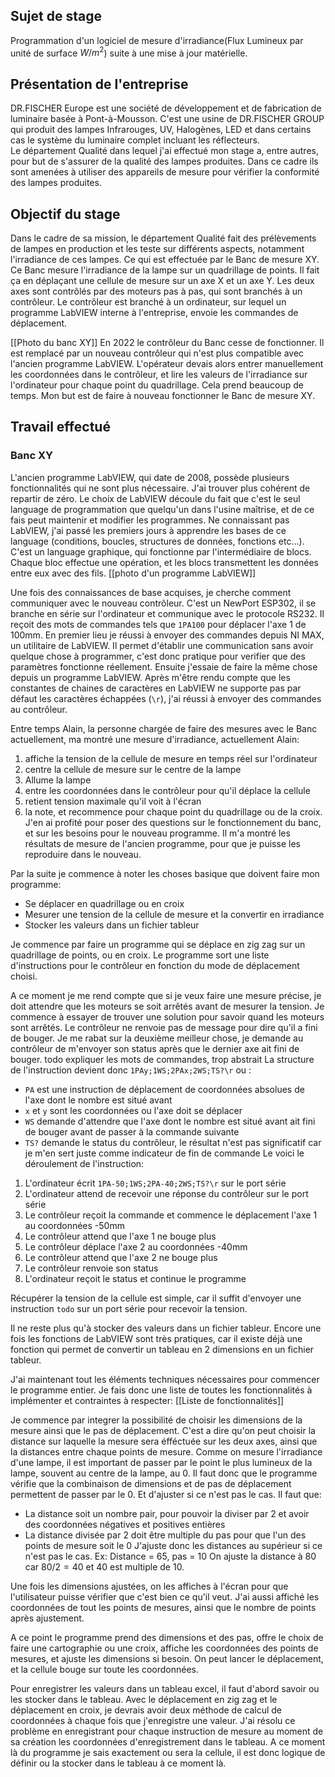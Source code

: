 ## Sujet de stage
Programmation d'un logiciel de mesure d'irradiance(Flux Lumineux par unité de surface $W/m^2$) suite à une mise à jour matérielle.
## Présentation de l'entreprise
DR.FISCHER Europe est une société de développement et de fabrication de luminaire basée à Pont-à-Mousson. C'est une usine de DR.FISCHER GROUP qui produit des lampes Infrarouges, UV, Halogènes, LED et dans certains cas le système du luminaire complet incluant les réflecteurs.  
Le département Qualité dans lequel j'ai effectué mon stage a, entre autres, pour but de s'assurer de la qualité des lampes produites.
Dans ce cadre ils sont amenées à utiliser des appareils de mesure pour vérifier la conformité des lampes produites.

## Objectif du stage

Dans le cadre de sa mission, le département Qualité fait des prélèvements de lampes en production et les teste sur différents aspects, notamment l'irradiance de ces lampes.
Ce qui est effectuée par le Banc de mesure XY.
Ce Banc mesure l'irradiance de la lampe sur un quadrillage de points.
Il fait ça en déplaçant une cellule de mesure sur un axe X et un axe Y.
Les deux axes sont contrôlés par des moteurs pas à pas, qui sont branchés à un contrôleur.
Le contrôleur est branché à un ordinateur, sur lequel un programme LabVIEW interne à l'entreprise, envoie les commandes de déplacement.

[[Photo du banc XY]]
En 2022 le contrôleur du Banc cesse de fonctionner.
Il est remplacé par un nouveau contrôleur qui n'est plus compatible avec l'ancien programme LabVIEW.
L'opérateur devais alors entrer manuellement les coordonnées dans le contrôleur, et lire les valeurs de l'irradiance sur l'ordinateur pour chaque point du quadrillage.
Cela prend beaucoup de temps.
Mon but est de faire à nouveau fonctionner le Banc de mesure XY.


## Travail effectué

### Banc XY

L'ancien programme LabVIEW, qui date de 2008, possède plusieurs fonctionnalités qui ne sont plus nécessaire.
J'ai trouver plus cohérent de repartir de zéro.
Le choix de LabVIEW découle du fait que c'est le seul language de programmation que quelqu'un dans l'usine maîtrise, et de ce fais peut maintenir et modifier les programmes.
Ne connaissant pas LabVIEW, j'ai passé les premiers jours à apprendre les bases de ce language (conditions, boucles, structures de données, fonctions etc...).
C'est un language graphique, qui fonctionne par l'intermédiaire de blocs. Chaque bloc effectue une opération, et les blocs transmettent les données entre eux avec des fils.
[[photo d'un programme LabVIEW]]  

Une fois des connaissances de base acquises, je cherche comment communiquer avec le nouveau contrôleur.
C'est un NewPort ESP302, il se branche en série sur l'ordinateur et communique avec le protocole RS232.
Il reçoit des mots de commandes tels que `1PA100` pour déplacer l'axe 1 de 100mm.
En premier lieu je réussi à envoyer des commandes depuis NI MAX, un utilitaire de LabVIEW.
Il permet d'établir une communication sans avoir quelque chose à programmer, c'est donc pratique pour verifier que des paramètres fonctionne réellement.
Ensuite j'essaie de faire la même chose depuis un programme LabVIEW.
Après m'être rendu compte que les constantes de chaines de caractères en LabVIEW ne supporte pas par défaut les caractères échappées (`\r`), j'ai réussi à envoyer des commandes au contrôleur.

Entre temps Alain, la personne chargée de faire des mesures avec le Banc actuellement, ma montré une mesure d'irradiance, actuellement Alain:
1. affiche la tension de la cellule de mesure en temps réel sur l'ordinateur
2. centre la cellule de mesure sur le centre de la lampe
3. Allume la lampe
4. entre les coordonnées dans le contrôleur pour qu'il déplace la cellule
5. retient tension maximale qu'il voit à l'écran
6. la note, et recommence pour chaque point du quadrillage ou de la croix.  
J'en ai profité pour poser des questions sur le fonctionnement du banc, et sur les besoins pour le nouveau programme.
Il m'a montré les résultats de mesure de l'ancien programme, pour que je puisse les reproduire dans le nouveau.  

Par la suite je commence à noter les choses basique que doivent faire mon programme:
- Se déplacer en quadrillage ou en croix
- Mesurer une tension de la cellule de mesure et la convertir en irradiance
- Stocker les valeurs dans un fichier tableur

Je commence par faire un programme qui se déplace en zig zag sur un quadrillage de points, ou en croix.
Le programme sort une liste d'instructions pour le contrôleur en fonction du mode de déplacement choisi.

A ce moment je me rend compte que si je veux faire une mesure précise, je doit attendre que les moteurs se soit arrêtés avant de mesurer la tension.
Je commence à essayer de trouver une solution pour savoir quand les moteurs sont arrêtés.
Le contrôleur ne renvoie pas de message pour dire qu'il a fini de bouger.
Je me rabat sur la deuxième meilleur chose, je demande au contrôleur de m'envoyer son status après que le dernier axe ait fini de bouger.
todo expliquer les mots de commandes, trop abstrait
La structure de l'instruction devient donc `1PAy;1WS;2PAx;2WS;TS?\r` ou : 
- `PA` est une instruction de déplacement de coordonnées absolues de l'axe dont le nombre est situé avant
- `x` et `y` sont les coordonnées ou l'axe doit se déplacer
- `WS` demande d'attendre que l'axe dont le nombre est situé avant ait fini de bouger avant de passer à la commande suivante
- `TS?` demande le status du contrôleur, le résultat n'est pas significatif car je m'en sert juste comme indicateur de fin de commande
Le voici le déroulement de l'instruction:
1. L'ordinateur écrit `1PA-50;1WS;2PA-40;2WS;TS?\r` sur le port série
2. L'ordinateur attend de recevoir une réponse du contrôleur sur le port série
3. Le contrôleur reçoit la commande et commence le déplacement l'axe 1 au coordonnées -50mm
4. Le contrôleur attend que l'axe 1 ne bouge plus
5. Le contrôleur déplace l'axe 2 au coordonnées -40mm
6. Le contrôleur attend que l'axe 2 ne bouge plus
7. Le contrôleur renvoie son status
8. L'ordinateur reçoit le status et continue le programme

Récupérer la tension de la cellule est simple, car il suffit d'envoyer une instruction `todo` sur un port série pour recevoir la tension.

Il ne reste plus qu'à stocker des valeurs dans un fichier tableur.
Encore une fois les fonctions de LabVIEW sont très pratiques, car il existe déjà une fonction qui permet de convertir un tableau en 2 dimensions en un fichier tableur.

J'ai maintenant tout les éléments techniques nécessaires pour commencer le programme entier.
Je fais donc une liste de toutes les fonctionnalités à implémenter et contraintes à respecter:
[[Liste de fonctionnalités]]

Je commence par integrer la possibilité de choisir les dimensions de la mesure ainsi que le pas de déplacement.
C'est a dire qu'on peut choisir la distance sur laquelle la mesure sera éfféctuée sur les deux axes, ainsi que la distances entre chaque points de mesure.
Comme on mesure l'irradiance d'une lampe, il est important de passer par le point le plus lumineux de la lampe, souvent au centre de la lampe, au 0.
Il faut donc que le programme vérifie que la combinaison de dimensions et de pas de déplacement permettent de passer par le 0.
Et d'ajuster si ce n'est pas le cas.
Il faut que:
- La distance soit un nombre pair, pour pouvoir la diviser par 2 et avoir des coordonnées négatives et positives entières 
- La distance divisée par 2 doit être multiple du pas pour que l'un des points de mesure soit le 0
J'ajuste donc les distances au supérieur si ce n'est pas le cas. Ex:
Distance = 65, pas = 10
On ajuste la distance à 80 car $80/2 = 40$ et 40 est multiple de 10.

Une fois les dimensions ajustées, on les affiches à l'écran pour que l'utilisateur puisse vérifier que c'est bien ce qu'il veut.
J'ai aussi affiché les coordonnées de tout les points de mesures, ainsi que le nombre de points après ajustement.

A ce point le programme prend des dimensions et des pas, offre le choix de faire une cartographie ou une croix, affiche les coordonnées des points de mesures, et ajuste les dimensions si besoin.
On peut lancer le déplacement, et la cellule bouge sur toute les coordonnées.

Pour enregistrer les valeurs dans un tableau excel, il faut d'abord savoir ou les stocker dans le tableau.
Avec le déplacement en zig zag et le déplacement en croix, je devrais avoir deux méthode de calcul de coordonnées à chaque fois que j'enregistre une valeur.
J'ai résolu ce problème en enregistrant pour chaque instruction de mesure au moment de sa création les coordonnées d'enregistrement dans le tableau. A ce moment là du programme je sais exactement ou sera la cellule, il est donc logique de définir ou la stocker dans le tableau à ce moment là.



